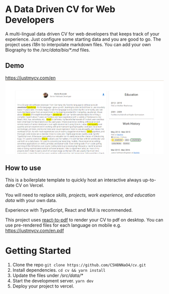 # A Data Driven CV for Web Developers

A multi-lingual data driven CV for web developers that keeps track of your experience. Just configure some starting data and you are good to go. The project uses _i18n_ to interpolate markdown files. You can add your own Biography to the _/src/data/bio/\*.md_ files.

## Demo

https://justmycv.com/en
![alt text](public/ss.png 'Screenshot')

## How to use

This is a boilerplate template to quickly host an interactive always up-to-date CV on Vercel.

You will need to replace _skills, projects, work experience, and education data_ with your own data.

Experience with TypeScript, React and MUI is recommended.

This project uses [react-to-pdf](https://www.npmjs.com/package/react-to-pdf) to render your CV to pdf on desktop. You can use pre-rendered files for each language on mobile e.g. https://justmycv.com/en.pdf

# Getting Started

1. Clone the repo `git clone https://github.com/C5H8NNaO4/cv.git`
2. Install dependencies. `cd cv && yarn install`
3. Update the files under _/src/data/\*_
4. Start the development server. `yarn dev`
5. Deploy your project to vercel.
